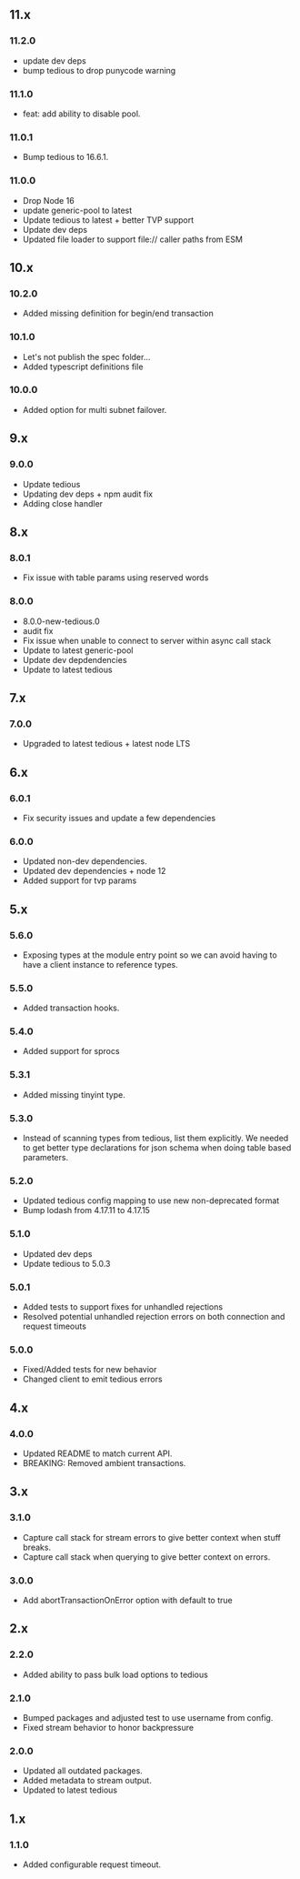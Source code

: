 ## 11.x

### 11.2.0

* update dev deps
* bump tedious to drop punycode warning

### 11.1.0

* feat: add ability to disable pool.

### 11.0.1

* Bump tedious to 16.6.1.

### 11.0.0

* Drop Node 16
* update generic-pool to latest
* Update tedious to latest + better TVP support
* Update dev deps
* Updated file loader to support file:// caller paths from ESM

## 10.x

### 10.2.0

* Added missing definition for begin/end transaction

### 10.1.0

* Let's not publish the spec folder...
* Added typescript definitions file

### 10.0.0

* Added option for multi subnet failover.

## 9.x

### 9.0.0

* Update tedious
* Updating dev deps + npm audit fix
* Adding close handler

## 8.x

### 8.0.1

* Fix issue with table params using reserved words

### 8.0.0

* 8.0.0-new-tedious.0
* audit fix
* Fix issue when unable to connect to server within async call stack
* Update to latest generic-pool
* Update dev depdendencies
* Update to latest tedious

## 7.x

### 7.0.0

* Upgraded to latest tedious + latest node LTS

## 6.x

### 6.0.1

* Fix security issues and update a few dependencies

### 6.0.0

* Updated non-dev dependencies.
* Updated dev dependencies + node 12
* Added support for tvp params

## 5.x

### 5.6.0

* Exposing types at the module entry point so we can avoid having to have a client instance to reference types.

### 5.5.0

* Added transaction hooks.

### 5.4.0

* Added support for sprocs

### 5.3.1

* Added missing tinyint type.

### 5.3.0

* Instead of scanning types from tedious, list them explicitly. We needed to get better type declarations for json schema when doing table based parameters.

### 5.2.0

* Updated tedious config mapping to use new non-deprecated format
* Bump lodash from 4.17.11 to 4.17.15

### 5.1.0

* Updated dev deps
* Update tedious to 5.0.3

### 5.0.1

* Added tests to support fixes for unhandled rejections
* Resolved potential unhandled rejection errors on both connection and request timeouts

### 5.0.0

* Fixed/Added tests for new behavior
* Changed client to emit tedious errors

## 4.x

### 4.0.0

* Updated README to match current API.
* BREAKING: Removed ambient transactions.

## 3.x

### 3.1.0

* Capture call stack for stream errors to give better context when stuff breaks.
* Capture call stack when querying to give better context on errors.

### 3.0.0

* Add abortTransactionOnError option with default to true

## 2.x

### 2.2.0

* Added ability to pass bulk load options to tedious

### 2.1.0

* Bumped packages and adjusted test to use username from config.
* Fixed stream behavior to honor backpressure

### 2.0.0

* Updated all outdated packages.
* Added metadata to stream output.
* Updated to latest tedious

## 1.x

### 1.1.0

* Added configurable request timeout.
